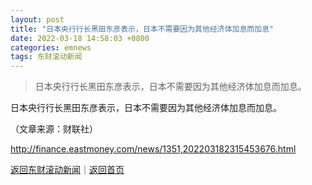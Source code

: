 ```yaml
---
layout: post
title: "日本央行行长黑田东彦表示，日本不需要因为其他经济体加息而加息"
date: 2022-03-18 14:58:03 +0800
categories: emnews
tags: 东财滚动新闻
---
```

> 日本央行行长黑田东彦表示，日本不需要因为其他经济体加息而加息。

<p>日本央行行长黑田东彦表示，日本不需要因为其他经济体加息而加息。 </p><p class="em_media">（文章来源：财联社）</p>

<http://finance.eastmoney.com/news/1351,202203182315453676.html>

[返回东财滚动新闻](//finews.withounder.com/emnews/)｜[返回首页](//finews.withounder.com/)